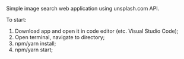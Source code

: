 Simple image search web application using unsplash.com API.

To start:

1. Download app and open it in code editor (etc. Visual Studio Code);
2. Open terminal, navigate to directory;
3. npm/yarn install;
3. npm/yarn start;
